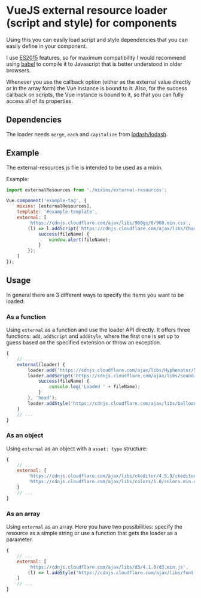 # VueJS external resource loader (script and style) for components
Using this you can easily load script and style dependencies that you can easily define in your component.

I use [ES2015](https://babeljs.io/docs/learn-es2015/) features, so for maximum compatibility I would recommend using [babel](https://babeljs.io/) to compile it to Javascript that is better understood in older browsers.

Whenever you use the callback option (either as the external value directly or in the array form) the Vue instance is bound to it. Also, for the success callback on scripts, the Vue instance is bound to it, so that you can fully access all of its properties.

## Dependencies
The loader needs `merge`, `each` and `capitalize` from [lodash/lodash](https://github.com/lodash/lodash).

## Example
The external-resources.js file is intended to be used as a mixin.

Example:
```javascript
import externalResources from './mixins/external-resources';

Vue.component('example-tag', {
	mixins: [externalResources],
	template: '#example-template',
	external: [
		'https://cdnjs.cloudflare.com/ajax/libs/960gs/0/960.min.css',
		(l) => l.addScript('https://cdnjs.cloudflare.com/ajax/libs/Chart.js/2.1.6/Chart.min.js', {
			success(fileName) {
				window.alert(fileName);
			}
		});
	]
});
```

## Usage
In general there are 3 different ways to specify the items you want to be loaded:

### As a function
Using `external` as a function and use the loader API directly. It offers three functions: `add`, `addScript` and `addStyle`, where the first one is set up to guess based on the specified extension or throw an exception.
```javascript
{
	// ...
	external(loader) {
		loader.add('https://cdnjs.cloudflare.com/ajax/libs/Hyphenator/5.0.1/Hyphenator.min.js'); // Automatically guess, or get an exception
		loader.addScript('https://cdnjs.cloudflare.com/ajax/libs/SoundJS/0.6.0/soundjs.min.js', {
			success(fileName) {
				console.log('Loaded ' + fileName);
			}
		}, 'head');
		loader.addStyle('https://cdnjs.cloudflare.com/ajax/libs/balloon-css/0.3.0/balloon.min.css');
	}
	// ...
}
```

### As an object
Using `external` as an object with a `asset: type` structure:
```javascript
{
	// ...
	external: {
		'https://cdnjs.cloudflare.com/ajax/libs/ckeditor/4.5.9/ckeditor.js': 'script',
		'https://cdnjs.cloudflare.com/ajax/libs/colors/1.0/colors.min.css': 'style'
	}
	// ...
}
```

### As an array
Using `external` as an array. Here you have two possibilities: specify the resource as a simple string or use a function that gets the loader as a parameter.
```javascript
{
	// ...
	external: [
		'https://cdnjs.cloudflare.com/ajax/libs/d3/4.1.0/d3.min.js',
		(l) => l.addStyle('https://cdnjs.cloudflare.com/ajax/libs/font-awesome/4.6.3/css/font-awesome.min.css')
	]
	// ...
}
```
